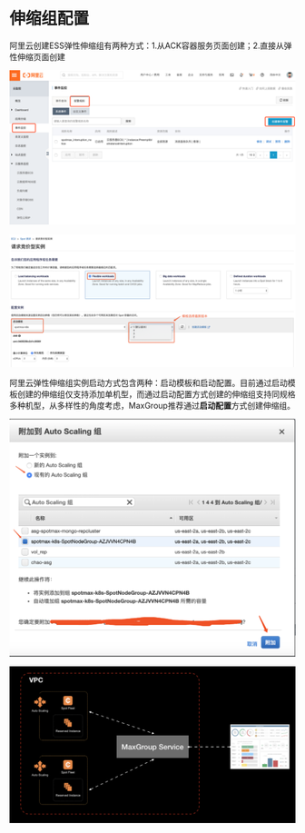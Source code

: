 # 伸缩组配置

阿里云创建ESS弹性伸缩组有两种方式：1.从ACK容器服务页面创建；2.直接从弹性伸缩页面创建

![&#x4ECE;ACK&#x5BB9;&#x5668;&#x670D;&#x52A1;&#x9875;&#x9762;&#x521B;&#x5EFA;](../../../../.gitbook/assets/image%20%2828%29.png)

![&#x4ECE;&#x4F38;&#x7F29;&#x7EC4;&#x7BA1;&#x7406;&#x9875;&#x9762;&#x521B;&#x5EFA;](../../../../.gitbook/assets/image%20%2822%29.png)

阿里云弹性伸缩组实例启动方式包含两种：启动模板和启动配置。目前通过启动模板创建的伸缩组仅支持添加单机型，而通过启动配置方式创建的伸缩组支持同规格多种机型，从多样性的角度考虑，MaxGroup推荐通过**启动配置**方式创建伸缩组。

![](../../../../.gitbook/assets/image%20%287%29.png)

![](../../../../.gitbook/assets/image%20%2829%29.png)



